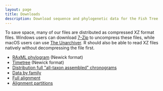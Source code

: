 ```yaml
---
layout: page
title: Downloads
description: Download sequence and phylogenetic data for the Fish Tree of Life
---
```


To save space, many of our files are distributed as compressed XZ format files. Windows users can download [7-Zip](http://www.7-zip.org/) to uncompress these files, while macOS users can use [The Unarchiver](https://theunarchiver.com/). R should also be able to read XZ files natively without decompressing the file first.

- [RAxML phylogram](actinopt_12k_raxml.tre.xz) (Newick format)
- [Timetree](actinopt_12k_treePL.tre.xz) (Newick format)
- [Distribution full "all-taxon assembled" chronograms](actinopt_full.trees.xz)
- [Data by family](family/)
- [Full alignment](final_alignment.phylip.xz)
- [Alignment partitions](final_alignment.partitions)
